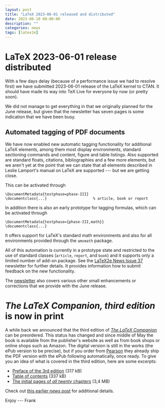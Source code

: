 ```yaml
---
layout: post
title: "LaTeX 2023-06-01 released and distributed"
date: 2023-06-10 00:00:00
description: ""
categories: news
tags: [latex2e]
---
```


# LaTeX 2023-06-01 release distributed

With a few days delay (because of a  performance issue we had to resolve first)
we have submitted  2023-06-01 release of the LaTeX
kernel to CTAN. It should have made its way into TeX Live
for everyone by now (or pretty soon).

We did not manage to get everything in that we originally planned for
the June release, but given that the newsletter has seven pages is
some indication that we have been busy.

## Automated tagging of PDF documents

We have now enabled new automatic tagging functionality for additional
LaTeX elements, among them most display environments, standard
sectioning commands and content, figure and table listings. Also
supported are standard floats, citations, bibliographies and a few
more elements, but we aren't yet at the point that we can state that all
elements described in Leslie Lamport's manual on LaTeX are supported
--- but we are getting close.

This can be activated through
```
\DocumentMetadata{testphase=phase-III}
\documentclass{...}                     % article, book or report
```
In addition there is also an early prototype for tagging formulas, which can be activated through
```
\DocumentMetadata{testphase={phase-III,math}}
\documentclass{...}
```
It offers support for LaTeX's standard math environments and also for
all environments provided through the `amsmath` package.

All of this automation is currently in a prototype state and
restricted to the use of standard classes (`article`, `report`, and
`book`) and it supports only a limited number of add-on package. See the <a
href="{{site.baseurl}}/news/latex2e-news/ltnews37.pdf">LaTeX2e News
Issue 37</a> newsletter for further details. It provides information
how to submit feedback on the new functionality.


The <a href="{{site.baseurl}}/news/latex2e-news/ltnews37.pdf">newsletter</a>
also covers various other small enhancements or corrections that we
provide with the June release.

# _The LaTeX Companion, third edition_ is now in print

A while back we announced that the third edition of [_The LaTeX Companion_](https://click.linksynergy.com/deeplink?id=g/Y5ZYi0Q7I&mid=24808&murl=https%3A%2F%2Fwww.informit.com%2Fstore%2Flatex-companion-parts-i-ii-3rd-edition-9780138166489) can be preordered. This status has changed and since middle of May the book is available from the publisher's website as well as from book shops or online shops such as Amazon.
The digital version is still in the works (the ePub version to be precise), but if you order from [Pearson](https://click.linksynergy.com/deeplink?id=g/Y5ZYi0Q7I&mid=24808&murl=https%3A%2F%2Fwww.informit.com%2Fstore%2Flatex-companion-parts-i-ii-3rd-edition-9780138166489) they already ship the PDF version with the ePub following automatically, once ready.
To give you an idea of what is covered in the third edition, here are some excerpts:
+ <a href="{{ site.baseurl }}/help/books/tlc3-digital-preface.pdf" target="_blank" onclick="vgwPixelCall('1edd78f588df4fccb8edd771eb5e9727');">Preface of the 3rd edition</a> (317 kB)
+ <a href="{{ site.baseurl }}/help/books/tlc3-digital-toc.pdf" target="_blank" onclick="vgwPixelCall('1edd78f588df4fccb8edd771eb5e9727');">Table of contents</a> (337 kB)
+ <a href="{{ site.baseurl }}/help/books/tlc3-digital-chapter-samples.pdf" target="_blank" onclick="vgwPixelCall('348a5d49af564cf591c8447d2fd485ca');">The initial pages of *all twenty* chapters</a> (3,4 MB)


Check out [this earlier news post]({{site.baseurl}}/news/2023/03/17/TLC3) for additional details.


Enjoy --- Frank


